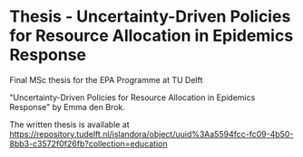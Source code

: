 # Thesis - Uncertainty-Driven Policies for Resource Allocation in Epidemics Response
Final MSc thesis for the EPA Programme at TU Delft

"Uncertainty-Driven Policies for Resource Allocation in Epidemics Response" by Emma den Brok. 

The written thesis is available at https://repository.tudelft.nl/islandora/object/uuid%3Aa5594fcc-fc09-4b50-8bb3-c3572f0f26fb?collection=education
